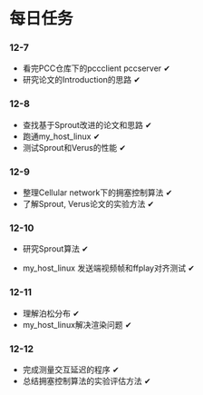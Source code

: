 # 每日任务

### 12-7

- 看完PCC仓库下的pccclient pccserver ✔
- 研究论文的Introduction的思路 ✔

### 12-8

- 查找基于Sprout改进的论文和思路 ✔
- 跑通my_host_linux ✔
- 测试Sprout和Verus的性能 ✔

### 12-9

- 整理Cellular network下的拥塞控制算法 ✔
- 了解Sprout, Verus论文的实验方法 ✔

### 12-10

- 研究Sprout算法 ✔

- my_host_linux 发送端视频帧和ffplay对齐测试 ✔

### 12-11

- 理解泊松分布 ✔
- my_host_linux解决渲染问题 ✔

### 12-12

- 完成测量交互延迟的程序 ✔
- 总结拥塞控制算法的实验评估方法 ✔